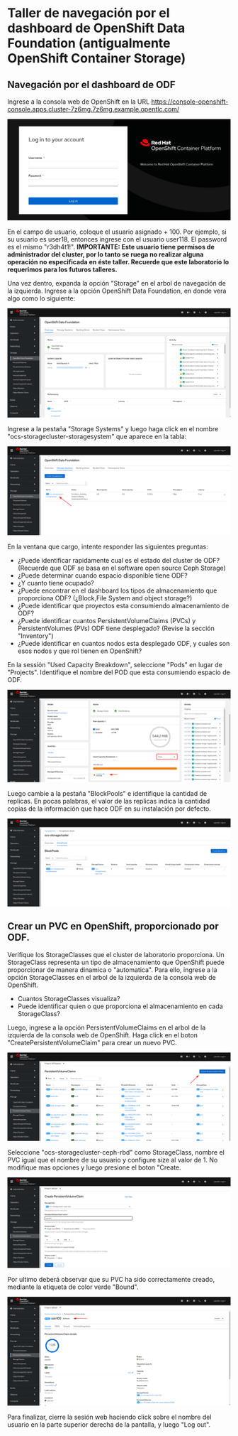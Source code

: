 # Taller de navegación por el dashboard de OpenShift Data Foundation (antigualmente OpenShift Container Storage)

## Navegación por el dashboard de ODF

Ingrese a la consola web de OpenShift en la URL https://console-openshift-console.apps.cluster-7z6mg.7z6mg.example.opentlc.com/

![alt text](images/ocp_login.png?raw=true)

En el campo de usuario, coloque el usuario asignado + 100. Por ejemplo, si su usuario es user18, entonces ingrese con el usuario user118. El password es el mismo "r3dh4t1!". **IMPORTANTE: Este usuario tiene permisos de administrador del cluster, por lo tanto se ruega no realizar alguna operación no especificada en éste taller. Recuerde que este laboratorio lo requerimos para los futuros talleres.** 

Una vez dentro, expanda la opción "Storage" en el arbol de navegación de la izquierda. Ingrese a la opción OpenShift Data Foundation, en donde vera algo como lo siguiente:

![alt text](images/odf_dashboard.png?raw=true)

Ingrese a la pestaña "Storage Systems" y luego haga click en el nombre "ocs-storagecluster-storagesystem" que aparece en la tabla:

![alt text](images/ss.png?raw=true)

En la ventana que cargo, intente responder las siguientes preguntas:
* ¿Puede identificar rapidamente cual es el estado del cluster de ODF? (Recuerde que ODF se basa en el software open source Ceph Storage)
* ¿Puede determinar cuando espacio disponible tiene ODF?
* ¿Y cuanto tiene ocupado?
* ¿Puede encontrar en el dashboard los tipos de almacenamiento que proporciona ODF? (¿Block,File System and object storage?)
* ¿Puede identificar que proyectos esta consumiendo almacenamiento de ODF?
* ¿Puede identificar cuantos PersistentVolumeClaims (PVCs) y PersistentVolumes (PVs) ODF tiene desplegado? (Revise la sección "Inventory")
* ¿Puede identificar en cuantos nodos esta desplegado ODF, y cuales son esos nodos y que rol tienen en OpenShift?

En la sessión "Used Capacity Breakdown", seleccione "Pods" en lugar de "Projects". Identifique el nombre del POD que esta consumiendo espacio de ODF.

![alt text](images/pod_used.png?raw=true)

Luego cambie a la pestaña "BlockPools" e identifique la cantidad de replicas. En pocas palabras, el valor de las replicas indica la cantidad copias de la información que hace ODF en su instalación por defecto.

![alt text](images/blockpools.png?raw=true)

## Crear un PVC en OpenShift, proporcionado por ODF.
Verifique los StorageClasses que el cluster de laboratorio proporciona. Un StorageClass representa un tipo de almacenamiento que OpenShift puede proporcionar de manera dinamica o "automatica". Para ello, ingrese a la opción StorageClasses en el arbol de la izquierda de la consola web de OpenShift. 
* Cuantos StorageClasses visualiza?
* Puede identificar quien o que proporciona el almacenamiento en cada StorageClass?

Luego, ingrese a la opción PersistentVolumeClaims en el arbol de la izquierda de la consola web de OpenShift. Haga click en el boton "CreatePersistentVolumeClaim" para crear un nuevo PVC.

![alt text](images/create_pvc.png?raw=true)

Seleccione "ocs-storagecluster-ceph-rbd" como StorageClass, nombre el PVC igual que el nombre de su usuario y configure size al valor de 1. No modifique mas opciones y luego presione el boton "Create.

![alt text](images/new_pvc.png?raw=true)
 
Por ultimo deberá observar que su PVC ha sido correctamente creado, mediante la etiqueta de color verde "Bound".

![alt text](images/verify_pvc.png?raw=true)

Para finalizar, cierre la sesión web haciendo click sobre el nombre del usuario en la parte superior derecha de la pantalla, y luego "Log out".
